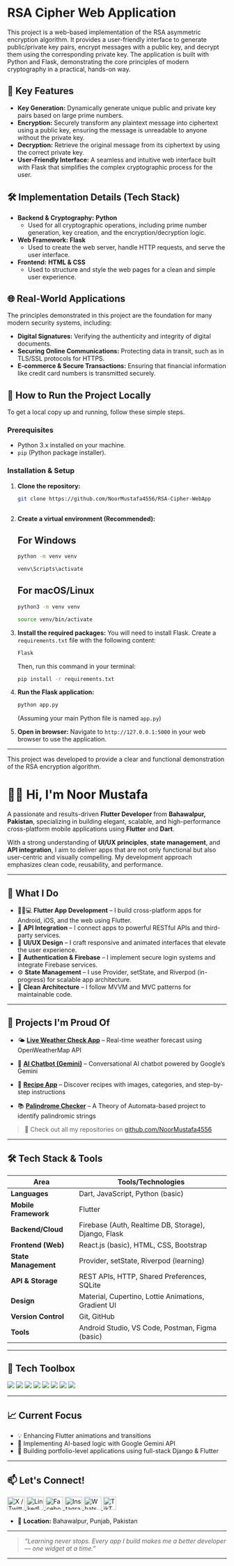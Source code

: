 # RSA Cipher Web Application

This project is a web-based implementation of the RSA asymmetric encryption algorithm. It provides a user-friendly interface to generate public/private key pairs, encrypt messages with a public key, and decrypt them using the corresponding private key. The application is built with Python and Flask, demonstrating the core principles of modern cryptography in a practical, hands-on way.




## 🔑 Key Features

-   **Key Generation:** Dynamically generate unique public and private key pairs based on large prime numbers.
-   **Encryption:** Securely transform any plaintext message into ciphertext using a public key, ensuring the message is unreadable to anyone without the private key.
-   **Decryption:** Retrieve the original message from its ciphertext by using the correct private key.
-   **User-Friendly Interface:** A seamless and intuitive web interface built with Flask that simplifies the complex cryptographic process for the user.

## 🛠️ Implementation Details (Tech Stack)

-   **Backend & Cryptography:** **Python**
    -   Used for all cryptographic operations, including prime number generation, key creation, and the encryption/decryption logic.
-   **Web Framework:** **Flask**
    -   Used to create the web server, handle HTTP requests, and serve the user interface.
-   **Frontend:** **HTML & CSS**
    -   Used to structure and style the web pages for a clean and simple user experience.


## 🌐 Real-World Applications

The principles demonstrated in this project are the foundation for many modern security systems, including:
-   **Digital Signatures:** Verifying the authenticity and integrity of digital documents.
-   **Securing Online Communications:** Protecting data in transit, such as in TLS/SSL protocols for HTTPS.
-   **E-commerce & Secure Transactions:** Ensuring that financial information like credit card numbers is transmitted securely.

## 🚀 How to Run the Project Locally

To get a local copy up and running, follow these simple steps.

### Prerequisites

-   Python 3.x installed on your machine.
-   `pip` (Python package installer).

### Installation & Setup

1.  **Clone the repository:**
    ```bash
    git clone https://github.com/NoorMustafa4556/RSA-Cipher-WebApp
   
    ```

2.  **Create a virtual environment (Recommended):**
   
    ## For Windows
    ```bash
    python -m venv venv
    ```
    ```bash
    venv\Scripts\activate
    ```
    ## For macOS/Linux
    ```bash
    python3 -m venv venv
    ```
    ```bash
    source venv/bin/activate
    ```

4.  **Install the required packages:**
    You will need to install Flask. Create a `requirements.txt` file with the following content:
    ```txt
    Flask
    ```
    Then, run this command in your terminal:
    ```bash
    pip install -r requirements.txt
    ```

5.  **Run the Flask application:**
    ```bash
    python app.py 
    ```
    (Assuming your main Python file is named `app.py`)

6.  **Open in browser:**
    Navigate to `http://127.0.0.1:5000` in your web browser to use the application.

---
This project was developed to provide a clear and functional demonstration of the RSA encryption algorithm.
#  👋🏻  Hi, I'm Noor Mustafa

A passionate and results-driven **Flutter Developer** from **Bahawalpur, Pakistan**, specializing in building elegant, scalable, and high-performance cross-platform mobile applications using **Flutter** and **Dart**.

With a strong understanding of **UI/UX principles**, **state management**, and **API integration**, I aim to deliver apps that are not only functional but also user-centric and visually compelling. My development approach emphasizes clean code, reusability, and performance.

---

## 🚀 What I Do

- 🧑🏻💻  **Flutter App Development** – I build cross-platform apps for Android, iOS, and the web using Flutter.
- 🔗 **API Integration** – I connect apps to powerful RESTful APIs and third-party services.
- 🎨 **UI/UX Design** – I craft responsive and animated interfaces that elevate the user experience.
- 🔐 **Authentication & Firebase** – I implement secure login systems and integrate Firebase services.
- ⚙️ **State Management** – I use Provider, setState, and Riverpod (in-progress) for scalable app architecture.
- 🧠 **Clean Architecture** – I follow MVVM and MVC patterns for maintainable code.

---


## 🌟 Projects I'm Proud Of

- 🌤️ **[Live Weather Check App](https://github.com/NoorMustafa4556/Live-Weather-Check-App)** – Real-time weather forecast using OpenWeatherMap API  
- 🤖 **[AI Chatbot (Gemini)](https://github.com/NoorMustafa4556/Ai-ChatBot)** – Conversational AI chatbot powered by Google’s Gemini  

- 🍔 **[Recipe App](https://github.com/NoorMustafa4556/Recipe-App)** – Discover recipes with images, categories, and step-by-step instructions  

- 📚 **[Palindrome Checker](https://github.com/NoorMustafa4556/Palindrome-Checker-App)** – A Theory of Automata-based project to identify palindromic strings  

> 🎯 Check out all my repositories on [github.com/NoorMustafa4556](https://github.com/NoorMustafa4556?tab=repositories)

---

## 🛠️ Tech Stack & Tools

| Area                | Tools/Technologies |
|---------------------|--------------------|
| **Languages**       | Dart, JavaScript, Python (basic) |
| **Mobile Framework**| Flutter            |
| **Backend/Cloud**   | Firebase (Auth, Realtime DB, Storage), Django, Flask |
| **Frontend (Web)**  | React.js (basic), HTML, CSS, Bootstrap |
| **State Management**| Provider, setState, Riverpod (learning) |
| **API & Storage**   | REST APIs, HTTP, Shared Preferences, SQLite |
| **Design**          | Material, Cupertino, Lottie Animations, Gradient UI |
| **Version Control** | Git, GitHub        |
| **Tools**           | Android Studio, VS Code, Postman, Figma (basic) |

---

## 🧰 Tech Toolbox

<p align="left">
  <img src="https://img.shields.io/badge/Dart-0175C2?style=for-the-badge&logo=dart&logoColor=white"/>
  <img src="https://img.shields.io/badge/Flutter-02569B?style=for-the-badge&logo=flutter&logoColor=white"/>
  <img src="https://img.shields.io/badge/Firebase-FFCA28?style=for-the-badge&logo=firebase&logoColor=black"/>
  <img src="https://img.shields.io/badge/Python-3776AB?style=for-the-badge&logo=python&logoColor=white"/>
  <img src="https://img.shields.io/badge/Django-092E20?style=for-the-badge&logo=django&logoColor=white"/>
  <img src="https://img.shields.io/badge/React-20232A?style=for-the-badge&logo=react&logoColor=61DAFB"/>
  <img src="https://img.shields.io/badge/Postman-FF6C37?style=for-the-badge&logo=postman&logoColor=white"/>
  <img src="https://img.shields.io/badge/GitHub-181717?style=for-the-badge&logo=github&logoColor=white"/>
</p>

---

## 📈 Current Focus

- 💡 Enhancing Flutter animations and transitions
- 🤖 Implementing AI-based logic with Google Gemini API
- 📲 Building portfolio-level applications using full-stack Django & Flutter

---

## 📫 Let's Connect!

<p align="left">
  <a href="https://x.com/NoorMustafa4556" target="blank">
    <img src="https://raw.githubusercontent.com/rahuldkjain/github-profile-readme-generator/master/src/images/icons/Social/twitter.svg" alt="X / Twitter" height="30" width="40" />
  </a>
  <a href="https://www.linkedin.com/in/noormustafa4556/" target="blank">
    <img src="https://raw.githubusercontent.com/rahuldkjain/github-profile-readme-generator/master/src/images/icons/Social/linked-in-alt.svg" alt="LinkedIn" height="30" width="40" />
  </a>
  <a href="https://www.facebook.com/NoorMustafa4556" target="blank">
    <img src="https://raw.githubusercontent.com/rahuldkjain/github-profile-readme-generator/master/src/images/icons/Social/facebook.svg" alt="Facebook" height="30" width="40" />
  </a>
  <a href="https://instagram.com/noormustafa4556" target="blank">
    <img src="https://raw.githubusercontent.com/rahuldkjain/github-profile-readme-generator/master/src/images/icons/Social/instagram.svg" alt="Instagram" height="30" width="40" />
  </a>
  <a href="https://wa.me/923087655076" target="blank">
    <img src="https://raw.githubusercontent.com/rahuldkjain/github-profile-readme-generator/master/src/images/icons/Social/whatsapp.svg" alt="WhatsApp" height="30" width="40" />
  </a>
  <a href="https://www.tiktok.com/@noormustafa4556" target="blank">
    <img src="https://cdn-icons-png.flaticon.com/512/3046/3046122.png" alt="TikTok" height="30" width="30" />
  </a>
</p>

- 📍 **Location:** Bahawalpur, Punjab, Pakistan

---

> _“Learning never stops. Every app I build makes me a better developer — one widget at a time.”_

---










